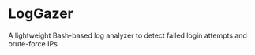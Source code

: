 # LogGazer
A lightweight Bash-based log analyzer to detect failed login attempts and brute-force IPs
